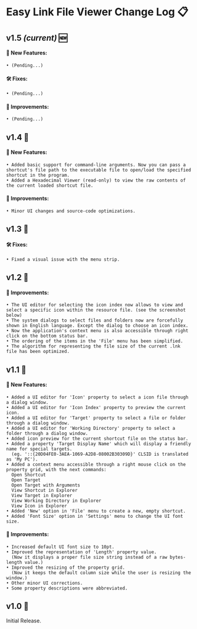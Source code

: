 # Easy Link File Viewer Change Log 📋

## v1.5 *(current)* 🆕
#### 🚀 New Features:
    • (Pending...)
#### 🛠️ Fixes:
    • (Pending...)
#### 🌟 Improvements:
    • (Pending...)

## v1.4 🔄
#### 🚀 New Features:
    • Added basic support for command-line arguments. Now you can pass a shortcut's file path to the executable file to open/load the specified shortcut in the program.
    • Added a Hexadecimal Viewer (read-only) to view the raw contents of the current loaded shortcut file.
#### 🌟 Improvements:
    • Minor UI changes and source-code optimizations.

## v1.3 🔄
#### 🛠️ Fixes:
    • Fixed a visual issue with the menu strip.

## v1.2 🔄
#### 🌟 Improvements:
    • The UI editor for selecting the icon index now allows to view and select a specific icon within the resource file. (see the screenshot below)
    • The system dialogs to select files and folders now are forcefully shown in English language. Except the dialog to choose an icon index.
    • Now the application's context menu is also accessible through right click on the bottom status bar.
    • The ordering of the items in the 'File' menu has been simplified.
    • The algorithm for representing the file size of the current .lnk file has been optimized.

## v1.1 🔄
#### 🚀 New Features:
    • Added a UI editor for 'Icon' property to select a icon file through a dialog window.
    • Added a UI editor for 'Icon Index' property to preview the current icon.
    • Added a UI editor for 'Target' property to select a file or folder through a dialog window.
    • Added a UI editor for 'Working Directory' property to select a folder through a dialog window.
    • Added icon preview for the current shortcut file on the status bar.
    • Added a property 'Target Display Name' which will display a friendly name for special targets. 
      (eg. '::{20D04FE0-3AEA-1069-A2D8-08002B30309D}' CLSID is translated as 'My PC').
    • Added a context menu accessible through a right mouse click on the property grid, with the next commands:
      Open Shortcut
      Open Target
      Open Target with Arguments
      View Shortcut in Explorer
      View Target in Explorer
      View Working Directory in Explorer
      View Icon in Explorer
    • Added 'New' option in 'File' menu to create a new, empty shortcut.
    • Added 'Font Size' option in 'Settings' menu to change the UI font size.
#### 🌟 Improvements:
    • Increased default UI font size to 10pt.
    • Improved the representation of 'Length' property value.
      (Now it displays a proper file size string instead of a raw bytes-length value.)
    • Improved the resizing of the property grid.
      (Now it keeps the default column size while the user is resizing the window.)
    • Other minor UI corrections.
    • Some property descriptions were abbreviated.

## v1.0 🔄
Initial Release.